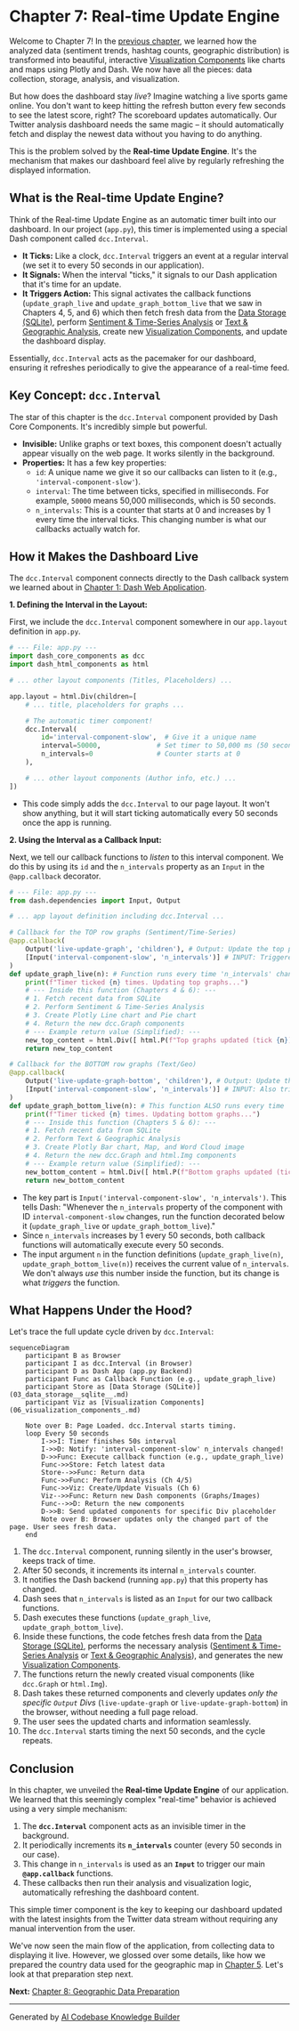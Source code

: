 # Chapter 7: Real-time Update Engine

Welcome to Chapter 7! In the [previous chapter](06_visualization_components_.md), we learned how the analyzed data (sentiment trends, hashtag counts, geographic distribution) is transformed into beautiful, interactive [Visualization Components](06_visualization_components_.md) like charts and maps using Plotly and Dash. We now have all the pieces: data collection, storage, analysis, and visualization.

But how does the dashboard stay *live*? Imagine watching a live sports game online. You don't want to keep hitting the refresh button every few seconds to see the latest score, right? The scoreboard updates automatically. Our Twitter analysis dashboard needs the same magic – it should automatically fetch and display the newest data without you having to do anything.

This is the problem solved by the **Real-time Update Engine**. It's the mechanism that makes our dashboard feel alive by regularly refreshing the displayed information.

## What is the Real-time Update Engine?

Think of the Real-time Update Engine as an automatic timer built into our dashboard. In our project (`app.py`), this timer is implemented using a special Dash component called `dcc.Interval`.

*   **It Ticks:** Like a clock, `dcc.Interval` triggers an event at a regular interval (we set it to every 50 seconds in our application).
*   **It Signals:** When the interval "ticks," it signals to our Dash application that it's time for an update.
*   **It Triggers Action:** This signal activates the callback functions (`update_graph_live` and `update_graph_bottom_live` that we saw in Chapters 4, 5, and 6) which then fetch fresh data from the [Data Storage (SQLite)](03_data_storage__sqlite__.md), perform [Sentiment & Time-Series Analysis](04_sentiment___time_series_analysis_.md) or [Text & Geographic Analysis](05_text___geographic_analysis_.md), create new [Visualization Components](06_visualization_components_.md), and update the dashboard display.

Essentially, `dcc.Interval` acts as the pacemaker for our dashboard, ensuring it refreshes periodically to give the appearance of a real-time feed.

## Key Concept: `dcc.Interval`

The star of this chapter is the `dcc.Interval` component provided by Dash Core Components. It's incredibly simple but powerful.

*   **Invisible:** Unlike graphs or text boxes, this component doesn't actually appear visually on the web page. It works silently in the background.
*   **Properties:** It has a few key properties:
    *   `id`: A unique name we give it so our callbacks can listen to it (e.g., `'interval-component-slow'`).
    *   `interval`: The time between ticks, specified in milliseconds. For example, `50000` means 50,000 milliseconds, which is 50 seconds.
    *   `n_intervals`: This is a counter that starts at 0 and increases by 1 every time the interval ticks. This changing number is what our callbacks actually watch for.

## How it Makes the Dashboard Live

The `dcc.Interval` component connects directly to the Dash callback system we learned about in [Chapter 1: Dash Web Application](01_dash_web_application_.md).

**1. Defining the Interval in the Layout:**

First, we include the `dcc.Interval` component somewhere in our `app.layout` definition in `app.py`.

```python
# --- File: app.py ---
import dash_core_components as dcc
import dash_html_components as html

# ... other layout components (Titles, Placeholders) ...

app.layout = html.Div(children=[
    # ... title, placeholders for graphs ...

    # The automatic timer component!
    dcc.Interval(
        id='interval-component-slow',  # Give it a unique name
        interval=50000,              # Set timer to 50,000 ms (50 seconds)
        n_intervals=0                # Counter starts at 0
    ),

    # ... other layout components (Author info, etc.) ...
])
```

*   This code simply adds the `dcc.Interval` to our page layout. It won't show anything, but it will start ticking automatically every 50 seconds once the app is running.

**2. Using the Interval as a Callback Input:**

Next, we tell our callback functions to *listen* to this interval component. We do this by using its `id` and the `n_intervals` property as an `Input` in the `@app.callback` decorator.

```python
# --- File: app.py ---
from dash.dependencies import Input, Output

# ... app layout definition including dcc.Interval ...

# Callback for the TOP row graphs (Sentiment/Time-Series)
@app.callback(
    Output('live-update-graph', 'children'), # Output: Update the top placeholder Div
    [Input('interval-component-slow', 'n_intervals')] # INPUT: Triggered by the timer!
)
def update_graph_live(n): # Function runs every time 'n_intervals' changes
    print(f"Timer ticked {n} times. Updating top graphs...")
    # --- Inside this function (Chapters 4 & 6): ---
    # 1. Fetch recent data from SQLite
    # 2. Perform Sentiment & Time-Series Analysis
    # 3. Create Plotly Line chart and Pie chart
    # 4. Return the new dcc.Graph components
    # --- Example return value (Simplified): ---
    new_top_content = html.Div([ html.P(f"Top graphs updated (tick {n})") ]) # Real graphs go here
    return new_top_content

# Callback for the BOTTOM row graphs (Text/Geo)
@app.callback(
    Output('live-update-graph-bottom', 'children'), # Output: Update the bottom placeholder Div
    [Input('interval-component-slow', 'n_intervals')] # INPUT: Also triggered by the SAME timer!
)
def update_graph_bottom_live(n): # This function ALSO runs every time 'n_intervals' changes
    print(f"Timer ticked {n} times. Updating bottom graphs...")
    # --- Inside this function (Chapters 5 & 6): ---
    # 1. Fetch recent data from SQLite
    # 2. Perform Text & Geographic Analysis
    # 3. Create Plotly Bar chart, Map, and Word Cloud image
    # 4. Return the new dcc.Graph and html.Img components
    # --- Example return value (Simplified): ---
    new_bottom_content = html.Div([ html.P(f"Bottom graphs updated (tick {n})") ]) # Real graphs/images go here
    return new_bottom_content
```

*   The key part is `Input('interval-component-slow', 'n_intervals')`. This tells Dash: "Whenever the `n_intervals` property of the component with ID `interval-component-slow` changes, run the function decorated below it (`update_graph_live` or `update_graph_bottom_live`)."
*   Since `n_intervals` increases by 1 every 50 seconds, both callback functions will automatically execute every 50 seconds.
*   The input argument `n` in the function definitions (`update_graph_live(n)`, `update_graph_bottom_live(n)`) receives the current value of `n_intervals`. We don't always *use* this number inside the function, but its change is what *triggers* the function.

## What Happens Under the Hood?

Let's trace the full update cycle driven by `dcc.Interval`:

```mermaid
sequenceDiagram
    participant B as Browser
    participant I as dcc.Interval (in Browser)
    participant D as Dash App (app.py Backend)
    participant Func as Callback Function (e.g., update_graph_live)
    participant Store as [Data Storage (SQLite)](03_data_storage__sqlite__.md)
    participant Viz as [Visualization Components](06_visualization_components_.md)

    Note over B: Page Loaded. dcc.Interval starts timing.
    loop Every 50 seconds
        I->>I: Timer finishes 50s interval
        I->>D: Notify: 'interval-component-slow' n_intervals changed!
        D->>Func: Execute callback function (e.g., update_graph_live)
        Func->>Store: Fetch latest data
        Store-->>Func: Return data
        Func->>Func: Perform Analysis (Ch 4/5)
        Func->>Viz: Create/Update Visuals (Ch 6)
        Viz-->>Func: Return new Dash components (Graphs/Images)
        Func-->>D: Return the new components
        D->>B: Send updated components for specific Div placeholder
        Note over B: Browser updates only the changed part of the page. User sees fresh data.
    end

```

1.  The `dcc.Interval` component, running silently in the user's browser, keeps track of time.
2.  After 50 seconds, it increments its internal `n_intervals` counter.
3.  It notifies the Dash backend (running `app.py`) that this property has changed.
4.  Dash sees that `n_intervals` is listed as an `Input` for our two callback functions.
5.  Dash executes these functions (`update_graph_live`, `update_graph_bottom_live`).
6.  Inside these functions, the code fetches fresh data from the [Data Storage (SQLite)](03_data_storage__sqlite__.md), performs the necessary analysis ([Sentiment & Time-Series Analysis](04_sentiment___time_series_analysis_.md) or [Text & Geographic Analysis](05_text___geographic_analysis_.md)), and generates the new [Visualization Components](06_visualization_components_.md).
7.  The functions return the newly created visual components (like `dcc.Graph` or `html.Img`).
8.  Dash takes these returned components and cleverly updates *only the specific `Output` Divs* (`live-update-graph` or `live-update-graph-bottom`) in the browser, without needing a full page reload.
9.  The user sees the updated charts and information seamlessly.
10. The `dcc.Interval` starts timing the next 50 seconds, and the cycle repeats.

## Conclusion

In this chapter, we unveiled the **Real-time Update Engine** of our application. We learned that this seemingly complex "real-time" behavior is achieved using a very simple mechanism:

1.  The **`dcc.Interval`** component acts as an invisible timer in the background.
2.  It periodically increments its **`n_intervals`** counter (every 50 seconds in our case).
3.  This change in `n_intervals` is used as an **`Input`** to trigger our main **`@app.callback`** functions.
4.  These callbacks then run their analysis and visualization logic, automatically refreshing the dashboard content.

This simple timer component is the key to keeping our dashboard updated with the latest insights from the Twitter data stream without requiring any manual intervention from the user.

We've now seen the main flow of the application, from collecting data to displaying it live. However, we glossed over some details, like how we prepared the country data used for the geographic map in [Chapter 5](05_text___geographic_analysis_.md). Let's look at that preparation step next.

**Next:** [Chapter 8: Geographic Data Preparation](08_geographic_data_preparation_.md)

---

Generated by [AI Codebase Knowledge Builder](https://github.com/The-Pocket/Tutorial-Codebase-Knowledge)